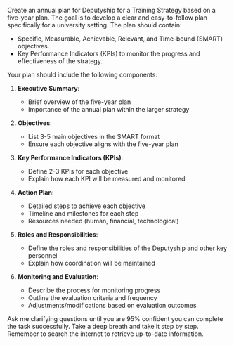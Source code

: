 Create an annual plan for Deputyship for a Training Strategy based on a five-year plan. The goal is to develop a clear and easy-to-follow plan specifically for a university setting. The plan should contain:

- Specific, Measurable, Achievable, Relevant, and Time-bound (SMART) objectives.
- Key Performance Indicators (KPIs) to monitor the progress and effectiveness of the strategy.

Your plan should include the following components:

1. **Executive Summary**:
   - Brief overview of the five-year plan
   - Importance of the annual plan within the larger strategy

2. **Objectives**:
   - List 3-5 main objectives in the SMART format
   - Ensure each objective aligns with the five-year plan

3. **Key Performance Indicators (KPIs)**:
   - Define 2-3 KPIs for each objective
   - Explain how each KPI will be measured and monitored

4. **Action Plan**:
   - Detailed steps to achieve each objective
   - Timeline and milestones for each step
   - Resources needed (human, financial, technological)

5. **Roles and Responsibilities**:
   - Define the roles and responsibilities of the Deputyship and other key personnel
   - Explain how coordination will be maintained

6. **Monitoring and Evaluation**:
   - Describe the process for monitoring progress
   - Outline the evaluation criteria and frequency
   - Adjustments/modifications based on evaluation outcomes

Ask me clarifying questions until you are 95% confident you can complete the task successfully. Take a deep breath and take it step by step. Remember to search the internet to retrieve up-to-date information.
